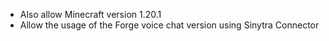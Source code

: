 - Also allow Minecraft version 1.20.1
- Allow the usage of the Forge voice chat version using Sinytra Connector
